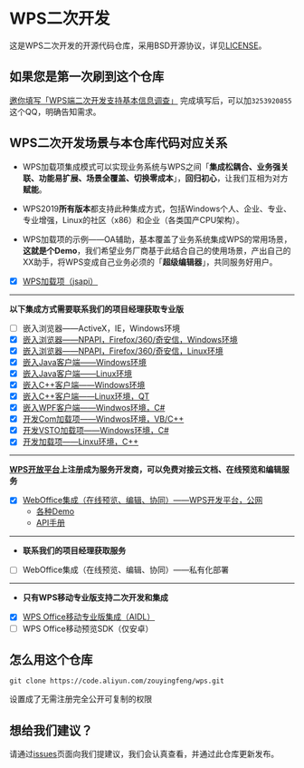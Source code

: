 # WPS二次开发

这是WPS二次开发的开源代码仓库，采用BSD开源协议，详见[LICENSE](LICENSE)。

## 如果您是第一次刷到这个仓库

[邀你填写「WPS端二次开发支持基本信息调查」](https://f.wps.cn/form-write/4aTnaSY3/)
完成填写后，可以加`3253920855`这个QQ，明确告知需求。


## WPS二次开发场景与本仓库代码对应关系

- WPS加载项集成模式可以实现业务系统与WPS之间「**集成松耦合、业务强关联、功能易扩展、场景全覆盖、切换零成本**」，**回归初心**，让我们互相为对方**赋能**。

- WPS2019**所有版本**都支持此种集成方式，包括Windows个人、企业、专业、专业增强，Linux的社区（x86）和企业（各类国产CPU架构）。

- WPS加载项的示例——OA辅助，基本覆盖了业务系统集成WPS的常用场景，**这就是个Demo**，我们希望业务厂商基于此结合自己的使用场景，产出自己的XX助手，将WPS变成自己业务必须的「**超级编辑器**」，共同服务好用户。

- [x] [WPS加载项（jsapi）](oaassist/README.md)

---

**以下集成方式需要联系我们的项目经理获取专业版**
- [ ] 嵌入浏览器——ActiveX，IE，Windows环境
- [x] [嵌入浏览器——NPAPI，Firefox/360/奇安信，Windows环境](np-example/browser-integration-wps/README.md)
- [x] [嵌入浏览器——NPAPI，Firefox/360/奇安信，Linux环境](np-example/browser-integration-wps/README.md)
- [x] [嵌入Java客户端——Windows环境](https://kdocs.cn/l/sJyOAdMPn)
- [x] [嵌入Java客户端——Linux环境](java/README.md)
- [x] [嵌入C++客户端——Windows环境](https://kdocs.cn/l/c7jl7x76T)
- [x] [嵌入C++客户端——Linux环境，QT](cpp/README.md)
- [x] [嵌入WPF客户端——Windwos环境，C#](https://kdocs.cn/l/ce4rXtmFS)
- [x] [开发Com加载项——Windwos环境，VB/C++](https://kdocs.cn/l/c7jl7x76T)
- [x] [开发VSTO加载项——Windows环境，C#](https://kdocs.cn/l/ce4rXtmFS)
- [x] [开发加载项——Linxu环境，C++](https://kdocs.cn/l/c1cSaydPa)

---

**[WPS开放平台](https://open.wps.cn)上注册成为服务开发商，可以免费对接云文档、在线预览和编辑服务**
- [x] [WebOffice集成（在线预览、编辑、协同）——WPS开发平台，公网](https://open.wps.cn/docs/wwo/join/platform-overview)
  - [各种Demo](https://open.wps.cn/docs/wwo/access/sdk-demo)
  - [API手册](https://wwo.wps.cn/docs-js-sdk/#/)

---

- **联系我们的项目经理获取服务**
- [ ] WebOffice集成（在线预览、编辑、协同）——私有化部署

---

- **只有WPS移动专业版支持二次开发和集成**
- [x] [WPS Office移动专业版集成（AIDL）](http://mo.wps.cn/pc-app/office-pro.html)
- [ ] WPS Office移动预览SDK（仅安卓）

## 怎么用这个仓库

`git clone https://code.aliyun.com/zouyingfeng/wps.git`

设置成了无需注册完全公开可复制的权限

## 想给我们建议？

请通过[issues](https://code.aliyun.com/zouyingfeng/wps/issues)页面向我们提建议，我们会认真查看，并通过此仓库更新发布。